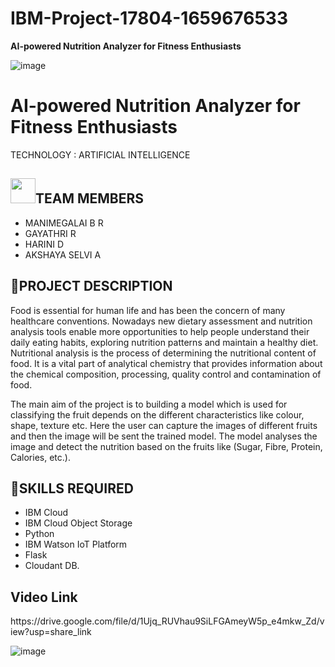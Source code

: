 

# **IBM-Project-17804-1659676533**

**AI-powered Nutrition Analyzer for Fitness Enthusiasts**
 
   
![image](https://user-images.githubusercontent.com/116865173/201873658-de53357a-60e0-4014-bf4c-11ef58a44757.png)

 # **AI-powered Nutrition Analyzer for Fitness Enthusiasts**

TECHNOLOGY : ARTIFICIAL INTELLIGENCE        
    
<h2><img src="https://raw.githubusercontent.com/Tarikul-Islam-Anik/Animated-Fluent-Emojis/master/Emojis/People%20with%20professions/Man%20Technologist%20Light%20Skin%20Tone.png" width="40px">TEAM MEMBERS</h2>
                     
- MANIMEGALAI B R 
- GAYATHRI R
- HARINI D
- AKSHAYA SELVI A
       

<h2>📜PROJECT DESCRIPTION</h2>         
Food is essential for human life and has been the concern of many healthcare conventions. Nowadays new dietary assessment and nutrition analysis tools enable more opportunities to help people understand their daily eating habits, exploring nutrition patterns and maintain a healthy diet. Nutritional analysis is the process of determining the nutritional content of food. It is a vital part of analytical chemistry that provides information about the chemical composition, processing, quality control and contamination of food.

 
The main aim of the project is to building a model which is used for classifying the fruit depends on the different characteristics like colour, shape, texture etc. Here the user can capture the images of different fruits and then the image will be sent the trained model. The model analyses the image and detect the nutrition based on the fruits like (Sugar, Fibre, Protein, Calories, etc.).

  <h2>🎯SKILLS REQUIRED</h2>   
  
- IBM Cloud
- IBM Cloud Object Storage
- Python
- IBM Watson IoT Platform
- Flask
- Cloudant DB.
<h2>Video Link</h2>
https://drive.google.com/file/d/1Ujq_RUVhau9SiLFGAmeyW5p_e4mkw_Zd/view?usp=share_link

![image](https://user-images.githubusercontent.com/107145659/200748001-6beba391-9139-4113-b0e7-3e1a925b7ed0.png)




